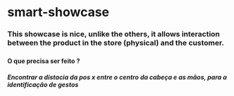 # smart-showcase
<h3>This showcase is nice, unlike the others, it allows interaction between the product in the store (physical) and the customer.<h3>

<h4>O que precisa ser feito ?<h4>
<h5>Encontrar a distacia da pos x entre o centro da cabeça e as mãos, para a identificação de gestos<h5>